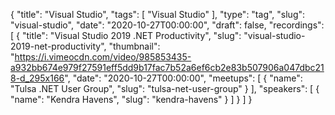 {
  "title": "Visual Studio",
  "tags": [
    "Visual Studio"
  ],
  "type": "tag",
  "slug": "visual-studio",
  "date": "2020-10-27T00:00:00",
  "draft": false,
  "recordings": [
    {
      "title": "Visual Studio 2019 .NET Productivity",
      "slug": "visual-studio-2019-net-productivity",
      "thumbnail": "https://i.vimeocdn.com/video/985853435-a932bb674e979f27591eff5dd9b17fac7b52a6ef6cb2e83b507906a047dbc218-d_295x166",
      "date": "2020-10-27T00:00:00",
      "meetups": [
        {
          "name": "Tulsa .NET User Group",
          "slug": "tulsa-net-user-group"
        }
      ],
      "speakers": [
        {
          "name": "Kendra Havens",
          "slug": "kendra-havens"
        }
      ]
    }
  ]
}